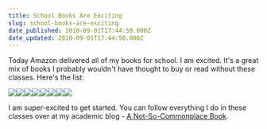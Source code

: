 ```yaml
---
title: School Books Are Exciting
slug: school-books-are-exciting
date_published: 2010-09-01T17:44:50.000Z
date_updated: 2010-09-01T17:44:50.000Z
---
```


Today Amazon delivered all of my books for school. I am excited. It's a great mix of books I probably wouldn't have thought to buy or read without these classes. Here's the list:

[![](http://ecx.images-amazon.com/images/I/61ro7l%2BSMeL._SL160_.jpg)](http://www.amazon.com/gp/product/0240809343?ie=UTF8&amp;tag=joggo-20&amp;linkCode=as2&amp;camp=1789&amp;creative=390957&amp;creativeASIN=0240809343)[![](http://ecx.images-amazon.com/images/I/41b6346TeRL._SL160_.jpg)](http://www.amazon.com/gp/product/1568985487?ie=UTF8&amp;tag=joggo-20&amp;linkCode=as2&amp;camp=1789&amp;creative=390957&amp;creativeASIN=1568985487)[![](http://ecx.images-amazon.com/images/I/41a6IKE-DQL._SL160_.jpg)](http://www.amazon.com/gp/product/0823056201?ie=UTF8&amp;tag=joggo-20&amp;linkCode=as2&amp;camp=1789&amp;creative=390957&amp;creativeASIN=0823056201)[![](http://ecx.images-amazon.com/images/I/413v2qCp9OL._SL160_.jpg)](http://www.amazon.com/gp/product/1592530079?ie=UTF8&amp;tag=joggo-20&amp;linkCode=as2&amp;camp=1789&amp;creative=390957&amp;creativeASIN=1592530079)[![](http://ecx.images-amazon.com/images/I/41EpOtdmkgL._SL160_.jpg)](http://www.amazon.com/gp/product/1568985819?ie=UTF8&amp;tag=joggo-20&amp;linkCode=as2&amp;camp=1789&amp;creative=390957&amp;creativeASIN=1568985819)[![](http://ecx.images-amazon.com/images/I/415RjzOu-AL._SL160_.jpg)](http://www.amazon.com/gp/product/1568984480?ie=UTF8&amp;tag=joggo-20&amp;linkCode=as2&amp;camp=1789&amp;creative=390957&amp;creativeASIN=1568984480)[![](http://ecx.images-amazon.com/images/I/41D7SNOp0XL._SL160_.jpg)](http://www.amazon.com/gp/product/0941188108?ie=UTF8&amp;tag=joggo-20&amp;linkCode=as2&amp;camp=1789&amp;creative=390957&amp;creativeASIN=0941188108)[![](http://ecx.images-amazon.com/images/I/41TBRYCA9VL._SL160_.jpg)](http://www.amazon.com/gp/product/0823056244?ie=UTF8&amp;tag=joggo-20&amp;linkCode=as2&amp;camp=1789&amp;creative=390957&amp;creativeASIN=0823056244)

I am super-excited to get started. You can follow everything I do in these classes over at my academic blog - [A Not-So-Commonplace Book](http://www.joelgoodman.co).
